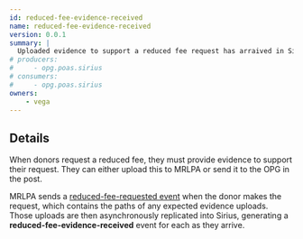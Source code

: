 ```yaml
---
id: reduced-fee-evidence-received
name: reduced-fee-evidence-received
version: 0.0.1
summary: |
  Uploaded evidence to support a reduced fee request has arraived in Sirius
# producers:
#     - opg.poas.sirius
# consumers:
#     - opg.poas.sirius
owners:
    - vega
---
```


## Details

When donors request a reduced fee, they must provide evidence to support their request. They can either upload this to MRLPA or send it to the OPG in the post.

MRLPA sends a [reduced-fee-requested event](../reduced-fee-requested/) when the donor makes the request, which contains the paths of any expected evidence uploads. Those uploads are then asynchronously replicated into Sirius, generating a **reduced-fee-evidence-received** event for each as they arrive.

<NodeGraph title="Consumer / Producer Diagram" />

<EventExamples />

<Schema />
